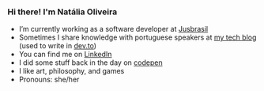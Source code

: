 ### Hi there! I'm Natália Oliveira
- I’m currently working as a software developer at [Jusbrasil](https://www.linkedin.com/company/jusbrasil/)
- Sometimes I share knowledge with portuguese speakers at [my tech blog](https://nfo94.github.io/) (used to write in [dev.to](https://dev.to/nfo94))
- You can find me on [LinkedIn](https://www.linkedin.com/in/nataliaferreiraoliveira/)
- I did some stuff back in the day on [codepen](https://codepen.io/nfo94)
- I like art, philosophy, and games
- Pronouns: she/her

